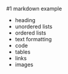 #1 markdown example

- heading
- unordered lists
- ordered lists
- text formatting
- code
- tables
- links
- images
